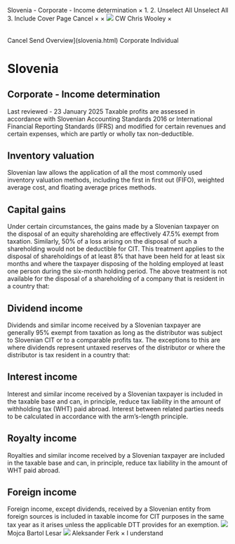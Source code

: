 Slovenia - Corporate - Income determination
×
1.
2.
Unselect All
Unselect All
3.
Include Cover Page
Cancel
×
×
![](-/media/world-wide-tax-summaries/attachments/global---chris-wooley.ashx%3Frev=ac5e5f3223b34096b1afc2a6009c7320&revision=ac5e5f32-23b3-4096-b1af-c2a6009c7320&hash=859B7ADC84DC2CBEC9760E9E6EE7DE6D0A8BFCDF)
CW
Chris Wooley
×
######
Cancel
Send
Overview](slovenia.html)
Corporate
Individual
# Slovenia
## Corporate - Income determination
Last reviewed - 23 January 2025
Taxable profits are assessed in accordance with Slovenian Accounting Standards 2016 or International Financial Reporting Standards (IFRS) and modified for certain revenues and certain expenses, which are partly or wholly tax non-deductible.
## Inventory valuation
Slovenian law allows the application of all the most commonly used inventory valuation methods, including the first in first out (FIFO), weighted average cost, and floating average prices methods.
## Capital gains
Under certain circumstances, the gains made by a Slovenian taxpayer on the disposal of an equity shareholding are effectively 47.5% exempt from taxation. Similarly, 50% of a loss arising on the disposal of such a shareholding would not be deductible for CIT. This treatment applies to the disposal of shareholdings of at least 8% that have been held for at least six months and where the taxpayer disposing of the holding employed at least one person during the six-month holding period.
The above treatment is not available for the disposal of a shareholding of a company that is resident in a country that:
## Dividend income
Dividends and similar income received by a Slovenian taxpayer are generally 95% exempt from taxation as long as the distributor was subject to Slovenian CIT or to a comparable profits tax. The exceptions to this are where dividends represent untaxed reserves of the distributor or where the distributor is tax resident in a country that:
## Interest income
Interest and similar income received by a Slovenian taxpayer is included in the taxable base and can, in principle, reduce tax liability in the amount of withholding tax (WHT) paid abroad. Interest between related parties needs to be calculated in accordance with the arm’s-length principle.
## Royalty income
Royalties and similar income received by a Slovenian taxpayer are included in the taxable base and can, in principle, reduce tax liability in the amount of WHT paid abroad.
## Foreign income
Foreign income, except dividends, received by a Slovenian entity from foreign sources is included in taxable income for CIT purposes in the same tax year as it arises unless the applicable DTT provides for an exemption.
![](-/media/world-wide-tax-summaries/sloveniamojca-bartol-lesarpicture1png20220114030920616.ashx%3Frev=26c1ae906c7548f38fc5d65d3a8e36cf&revision=26c1ae90-6c75-48f3-8fc5-d65d3a8e36cf&hash=CBCB932324761CA10A113370137E763E6D945392)
Mojca Bartol Lesar
![](-/media/world-wide-tax-summaries/sloveniaaleksander-ferkaferk--photojpg20210802040656673.ashx%3Frev=7f7c937a0ad1405eb78c98c637c37979&revision=7f7c937a-0ad1-405e-b78c-98c637c37979&hash=688AAA56E50DBEE9F920C25B4FAA75DE1230EBCA)
Aleksander Ferk
×
I understand